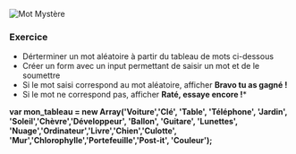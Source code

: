 ![Mot Mystère](https://78.media.tumblr.com/tumblr_lyfme8X5CB1qepiv6o3_400.gif)



### Exercice
* Dérterminer un mot aléatoire à partir du tableau de mots ci-dessous
* Créer un form avec un input permettant de saisir un mot et de le soumettre
* Si le mot saisi correspond au mot aléatoire, afficher **Bravo tu as gagné !**
* Si le mot ne correspond pas, afficher **Raté, essaye encore !***


**var mon_tableau = new Array('Voiture','Clé', 'Table', 'Téléphone', 'Jardin', 'Soleil','Chèvre','Développeur', 'Ballon', 'Guitare', 'Lunettes', 'Nuage','Ordinateur','Livre','Chien','Culotte', 'Mur','Chlorophylle','Portefeuille','Post-it', 'Couleur');**



